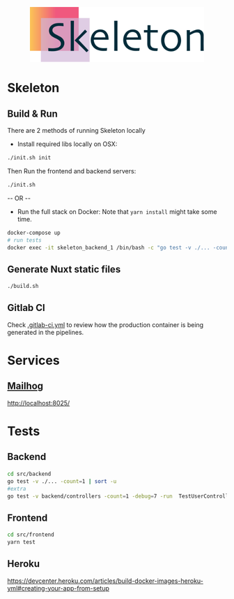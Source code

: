 <p align="center">
    <img src="./binary/logo/logo.svg" width="400" alt="Skeleton">
</p>

# Skeleton

## Build & Run

There are 2 methods of running Skeleton locally

- Install required libs locally on OSX:
```bash
./init.sh init
```
Then Run the frontend and backend servers:
```bash
./init.sh
```
-- OR --
- Run the full stack on Docker:
Note that `yarn install` might take some time.
```bash
docker-compose up
# run tests
docker exec -it skeleton_backend_1 /bin/bash -c "go test -v ./... -count=1 | sort -u"
```





## Generate Nuxt static files
```bash
./build.sh
```


## Gitlab CI
Check [.gitlab-ci.yml](.gitlab-ci.yml) to review how the production container is being generated in the pipelines.














# Services
## [Mailhog](https://github.com/mailhog/MailHog) 
[http://localhost:8025/](http://localhost:8025/)



# Tests 
## Backend
```bash
cd src/backend
go test -v ./... -count=1 | sort -u
#extra
go test -v backend/controllers -count=1 -debug=7 -run  TestUserController_VerifyMobile
```
## Frontend
```bash
cd src/frontend
yarn test
```



## Heroku
https://devcenter.heroku.com/articles/build-docker-images-heroku-yml#creating-your-app-from-setup
